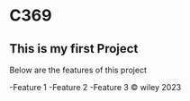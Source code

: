 # C369

## This is my first Project

<p>Below are the features of this project</p>
   -Feature 1
   -Feature 2
   -Feature 3
&copy; wiley 2023
